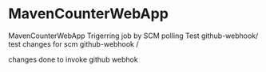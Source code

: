 # MavenCounterWebApp
MavenCounterWebApp
Trigerring job by SCM polling Test
github-webhook/
test changes for scm
github-webhook /

changes done to invoke github webhok



